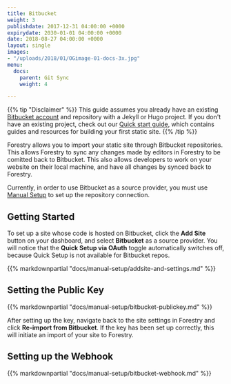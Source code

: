 ```yaml
---
title: Bitbucket
weight: 3
publishdate: 2017-12-31 04:00:00 +0000
expirydate: 2030-01-01 04:00:00 +0000
date: 2018-08-27 04:00:00 +0000
layout: single
images:
- "/uploads/2018/01/OGimage-01-docs-3x.jpg"
menu:
  docs:
    parent: Git Sync
    weight: 4

---
```

{{% tip "Disclaimer" %}}
This guide assumes you already have an existing [Bitbucket account](https://bitbucket.org/account/signup/) and repository with a Jekyll or Hugo project. If you don't have an existing project, check out our [Quick start guide](/docs/quickstart/tour/), which contains guides and resources for building your first static site.
{{% /tip %}}

Forestry allows you to import your static site through Bitbucket repositories. This allows Forestry to sync any changes made by editors in Forestry to be comitted back to Bitbucket. This also allows developers to work on your website on their local machine, and have all changes by synced back to Forestry.

Currently, in order to use Bitbucket as a source provider, you must use [Manual Setup](/docs/git-sync/manual-setup) to set up the repository connection.

## Getting Started

To set up a site whose code is hosted on Bitbucket, click the **Add Site** button on your dashboard, and select **Bitbucket** as a source provider. You will notice that the **Quick Setup via OAuth** toggle automatically switches off, because Quick Setup is not available for Bitbucket repos.

{{% markdownpartial "docs/manual-setup/addsite-and-settings.md" %}}

## Setting the Public Key

{{% markdownpartial "docs/manual-setup/bitbucket-publickey.md" %}}

After setting up the key, navigate back to the site settings in Forestry and click **Re-import from Bitbucket**. If the key has been set up correctly, this will initiate an import of your site to Forestry.

## Setting up the Webhook

{{% markdownpartial "docs/manual-setup/bitbucket-webhook.md" %}}


